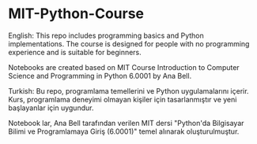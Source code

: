 # MIT-Python-Course

English:
This repo includes programming basics and Python implementations. The course is designed for people with no programming experience and is suitable for beginners.

Notebooks are created based on MIT Course Introduction to Computer Science and Programming in Python 6.0001 by Ana Bell.


Turkish:
Bu repo, programlama temellerini ve Python uygulamalarını içerir. Kurs, programlama deneyimi olmayan kişiler için tasarlanmıştır ve yeni başlayanlar için uygundur.

Notebook lar, Ana Bell tarafından verilen MIT dersi "Python'da Bilgisayar Bilimi ve Programlamaya Giriş (6.0001)" temel alınarak oluşturulmuştur.
